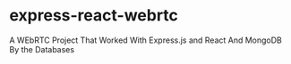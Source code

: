 # express-react-webrtc
A WEbRTC Project That Worked With Express.js and React And MongoDB By the Databases
